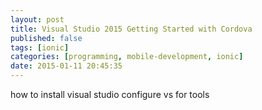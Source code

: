 ```yaml
---
layout: post
title: Visual Studio 2015 Getting Started with Cordova
published: false
tags: [ionic]
categories: [programming, mobile-development, ionic]
date: 2015-01-11 20:45:35
---
```


how to install visual studio
configure vs for tools
